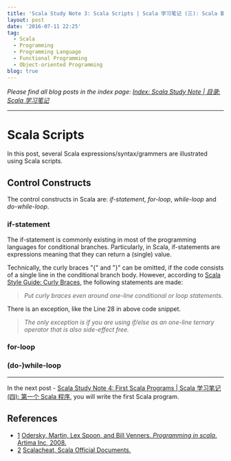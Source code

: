 ```yaml
---
title: 'Scala Study Note 3: Scala Scripts | Scala 学习笔记 (三): Scala 脚本'
layout: post
date: '2016-07-11 22:25'
tag:
  - Scala
  - Programming
  - Programming Language
  - Functional Programming
  - Object-oriented Programming
blog: true
---
```


*Please find all blog posts in the index page: [Index: Scala Study Note \| 目录: Scala 学习笔记](https://fluency03.github.io/scala-study-note-index/)*

---

<div class="breaker"></div>


# Scala Scripts

In this post, several Scala expressions/syntax/grammers are illustrated using Scala scripts.


## Control Constructs

The control constructs in Scala are: *if-statement*, *for-loop*, *while-loop* and *do-while-loop*.



### if-statement

The if-statement is commonly existing in most of the programming languages for conditional branches. Particularly, in Scala, if-statements are expressions meaning that they can return a (single) value.

<script src="https://gist.github.com/fluency03/de4a7c0d9aa368263feb1a077cbcad2c.js"></script>

Technically, the curly braces "\{" and "\}" can be omitted, if the code consists of a single line in the conditional branch body. However, according to [Scala Style Guide: Curly Braces](https://github.com/databricks/scala-style-guide#curly-braces), the following statements are made:

> *Put curly braces even around one-line conditional or loop statements.*

There is an exception, like the Line 28 in above code snippet.

> *The only exception is if you are using if/else as an one-line ternary operator that is also side-effect free.*



### for-loop


<script src="https://gist.github.com/fluency03/2c41628df42164ccd8ea324c39a3e469.js"></script>





### (do-)while-loop

<script src="https://gist.github.com/fluency03/bebb6b5fee1a9aeb1d6f204a5ee68574.js"></script>






<!-- ### do-while-loop -->
















---

In the next post - [Scala Study Note 4: First Scala Programs \| Scala 学习笔记 (四): 第一个 Scala 程序](https://fluency03.github.io/scala-study-note-4/), you will write the first Scala program.


<div class="breaker"></div>



## References


* [1] [Odersky, Martin, Lex Spoon, and Bill Venners. *Programming in scala*. Artima Inc, 2008.][1]
* [2] [Scalacheat, Scala Official Documents. ][2]



[1]: https://cs.uwaterloo.ca/~brecht/courses/702/Possible-Readings/scala/ProgrammingInScala.pdf
[2]: http://docs.scala-lang.org/cheatsheets/
